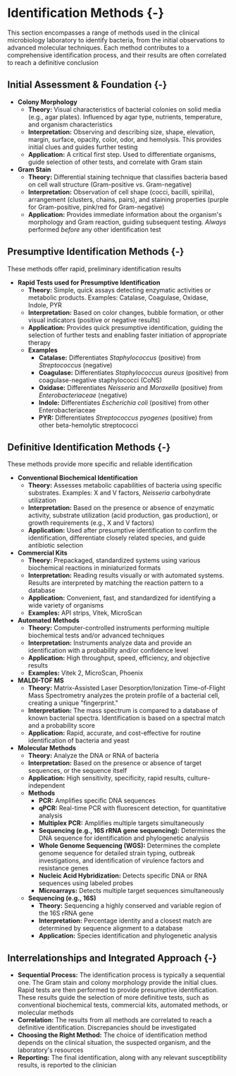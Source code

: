 #  Identification Methods {-}

This section encompasses a range of methods used in the clinical microbiology laboratory to identify bacteria, from the initial observations to advanced molecular techniques. Each method contributes to a comprehensive identification process, and their results are often correlated to reach a definitive conclusion

##  **Initial Assessment & Foundation** {-}

*   **Colony Morphology**
    *   **Theory:** Visual characteristics of bacterial colonies on solid media (e.g., agar plates). Influenced by agar type, nutrients, temperature, and organism characteristics
    *   **Interpretation:** Observing and describing size, shape, elevation, margin, surface, opacity, color, odor, and hemolysis. This provides initial clues and guides further testing
    *   **Application:** A critical first step. Used to differentiate organisms, guide selection of other tests, and correlate with Gram stain
*   **Gram Stain**
    *   **Theory:** Differential staining technique that classifies bacteria based on cell wall structure (Gram-positive vs. Gram-negative)
    *   **Interpretation:** Observation of cell shape (cocci, bacilli, spirilla), arrangement (clusters, chains, pairs), and staining properties (purple for Gram-positive, pink/red for Gram-negative)
    *   **Application:** Provides immediate information about the organism's morphology and Gram reaction, guiding subsequent testing. *Always* performed *before* any other identification test

##  **Presumptive Identification Methods** {-}

These methods offer rapid, preliminary identification results

*   **Rapid Tests used for Presumptive Identification**
    *   **Theory:** Simple, quick assays detecting enzymatic activities or metabolic products. Examples: Catalase, Coagulase, Oxidase, Indole, PYR
    *   **Interpretation:** Based on color changes, bubble formation, or other visual indicators (positive or negative results)
    *   **Application:** Provides quick presumptive identification, guiding the selection of further tests and enabling faster initiation of appropriate therapy
    *   **Examples**
        *   **Catalase:** Differentiates *Staphylococcus* (positive) from *Streptococcus* (negative)
        *   **Coagulase:** Differentiates *Staphylococcus aureus* (positive) from coagulase-negative staphylococci (CoNS)
        *   **Oxidase:** Differentiates *Neisseria* and *Moraxella* (positive) from *Enterobacteriaceae* (negative)
        *   **Indole:** Differentiates *Escherichia coli* (positive) from other Enterobacteriaceae
        *   **PYR:** Differentiates *Streptococcus pyogenes* (positive) from other beta-hemolytic streptococci

##  **Definitive Identification Methods** {-}

These methods provide more specific and reliable identification

*   **Conventional Biochemical Identification**
    *   **Theory:** Assesses metabolic capabilities of bacteria using specific substrates. Examples: X and V factors, *Neisseria* carbohydrate utilization
    *   **Interpretation:** Based on the presence or absence of enzymatic activity, substrate utilization (acid production, gas production), or growth requirements (e.g., X and V factors)
    *   **Application:** Used after presumptive identification to confirm the identification, differentiate closely related species, and guide antibiotic selection
*   **Commercial Kits**
    *   **Theory:** Prepackaged, standardized systems using various biochemical reactions in miniaturized formats
    *   **Interpretation:** Reading results visually or with automated systems. Results are interpreted by matching the reaction pattern to a database
    *   **Application:** Convenient, fast, and standardized for identifying a wide variety of organisms
    *   **Examples:** API strips, Vitek, MicroScan
*   **Automated Methods**
    *   **Theory:** Computer-controlled instruments performing multiple biochemical tests and/or advanced techniques
    *   **Interpretation:** Instruments analyze data and provide an identification with a probability and/or confidence level
    *   **Application:** High throughput, speed, efficiency, and objective results
    *   **Examples:** Vitek 2, MicroScan, Phoenix
*   **MALDI-TOF MS**
    *   **Theory:** Matrix-Assisted Laser Desorption/Ionization Time-of-Flight Mass Spectrometry analyzes the protein profile of a bacterial cell, creating a unique "fingerprint."
    *   **Interpretation:** The mass spectrum is compared to a database of known bacterial spectra. Identification is based on a spectral match and a probability score
    *   **Application:** Rapid, accurate, and cost-effective for routine identification of bacteria and yeast
*   **Molecular Methods**
    *   **Theory:** Analyze the DNA or RNA of bacteria
    *   **Interpretation:** Based on the presence or absence of target sequences, or the sequence itself
    *   **Application:** High sensitivity, specificity, rapid results, culture-independent
    *   **Methods**
        *   **PCR:** Amplifies specific DNA sequences
        *   **qPCR:** Real-time PCR with fluorescent detection, for quantitative analysis
        *   **Multiplex PCR:** Amplifies multiple targets simultaneously
        *   **Sequencing (e.g., 16S rRNA gene sequencing):** Determines the DNA sequence for identification and phylogenetic analysis
        *   **Whole Genome Sequencing (WGS):** Determines the complete genome sequence for detailed strain typing, outbreak investigations, and identification of virulence factors and resistance genes
        *   **Nucleic Acid Hybridization:** Detects specific DNA or RNA sequences using labeled probes
        *   **Microarrays:** Detects multiple target sequences simultaneously
    *   **Sequencing (e.g., 16S)**
        *   **Theory:** Sequencing a highly conserved and variable region of the 16S rRNA gene
        *   **Interpretation:** Percentage identity and a closest match are determined by sequence alignment to a database
        *   **Application:** Species identification and phylogenetic analysis

##  **Interrelationships and Integrated Approach** {-}

*   **Sequential Process:** The identification process is typically a sequential one. The Gram stain and colony morphology provide the initial clues. Rapid tests are then performed to provide presumptive identification. These results guide the selection of more definitive tests, such as conventional biochemical tests, commercial kits, automated methods, or molecular methods
*   **Correlation:** The results from all methods are correlated to reach a definitive identification. Discrepancies should be investigated
*   **Choosing the Right Method:** The choice of identification method depends on the clinical situation, the suspected organism, and the laboratory's resources
*   **Reporting:** The final identification, along with any relevant susceptibility results, is reported to the clinician
